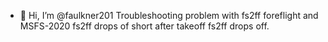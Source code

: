 - 👋 Hi, I’m @faulkner201
Troubleshooting problem with fs2ff foreflight and MSFS-2020
fs2ff drops of short after takeoff fs2ff drops off.
<!---
faulkner201/faulkner201 is a ✨ special ✨ repository because its `README.md` (this file) appears on your GitHub profile.
You can click the Preview link to take a look at your changes.
--->
